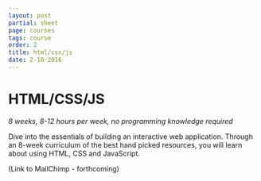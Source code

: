 ```yaml
--- 
layout: post
partial: sheet
page: courses
tags: course
order: 2
title: html/css/js
date: 2-10-2016
---
```

# HTML/CSS/JS 

*8 weeks, 8-12 hours per week, no programming knowledge required*

Dive into the essentials of building an interactive web application. Through an 8-week curriculum of the best hand picked resources, you will learn about using HTML, CSS and JavaScript.

(Link to MailChimp - forthcoming)

